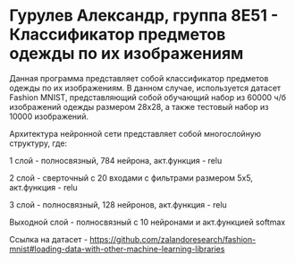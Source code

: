 # Гурулев Александр, группа 8Е51 - Классификатор предметов одежды по их изображениям

Данная программа представляет собой классификатор предметов одежды по их изображениям. В данном случае, используется датасет Fashion MNIST, представляющий собой обучающий набор из 60000 ч/б изображений одежды размером 28x28, а также тестовый набор из 10000 изображений.

Архитектура нейронной сети представляет собой многослойную структуру, где:

1 слой - полносвязный, 784 нейрона, акт.функция - relu

2 слой - сверточный с 20 входами с фильтрами размером 5x5, акт.функция - relu

3 слой - полносвязный, 128 нейронов, акт.функция - relu

Выходной слой - полносвязный с 10 нейронами и акт.функцией softmax

Ссылка на датасет - https://github.com/zalandoresearch/fashion-mnist#loading-data-with-other-machine-learning-libraries
